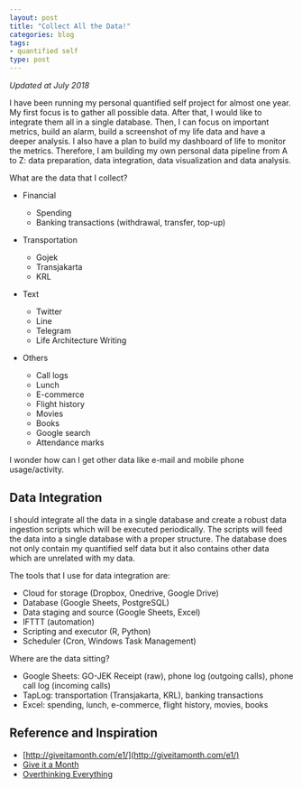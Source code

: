 ```yaml
---
layout: post
title: "Collect All the Data!"
categories: blog
tags:
- quantified self
type: post
---
```


*Updated at July 2018*

I have been running my personal quantified self project for almost one year. My first focus is to gather all possible data. After that, I would like to integrate them all in a single database. Then, I can focus on important metrics, build an alarm, build a screenshot of my life data and have a deeper analysis. I also have a plan to build my dashboard of life to monitor the metrics. Therefore, I am building my own personal data pipeline from A to Z: data preparation, data integration, data visualization and data analysis.

What are the data that I collect?

- Financial
  - Spending
  - Banking transactions (withdrawal, transfer, top-up)

- Transportation
  - Gojek
  - Transjakarta
  - KRL

- Text
  - Twitter
  - Line
  - Telegram
  - Life Architecture Writing

- Others
  - Call logs
  - Lunch
  - E-commerce
  - Flight history
  - Movies
  - Books
  - Google search
  - Attendance marks

 I wonder how can I get other data like e-mail and mobile phone usage/activity. 

## Data Integration

I should integrate all the data in a single database and create a robust data ingestion scripts which will be executed periodically. The scripts will feed the data into a single database with a proper structure. The database does not only contain my quantified self data but it also contains other data which are unrelated with my data. 

The tools that I use for data integration are:

- Cloud for storage (Dropbox, Onedrive, Google Drive)
- Database (Google Sheets, PostgreSQL)
- Data staging and source (Google Sheets, Excel)
- IFTTT (automation)
- Scripting and executor (R, Python)
- Scheduler (Cron, Windows Task Management)

Where are the data sitting?

- Google Sheets: GO-JEK Receipt (raw), phone log (outgoing calls), phone call log (incoming calls)
- TapLog: transportation (Transjakarta, KRL), banking transactions
- Excel: spending, lunch, e-commerce, flight history, movies, books

## Reference and Inspiration

- [http://giveitamonth.com/e1/](http://giveitamonth.com/e1/)
- [Give it a Month](https://app.mural.co/t/altierlabs0525/m/altierlabs0525/1514539149116/14538a0223470259ce9a441a37bc76bfd5e4d75b)
- [Overthinking Everything](https://www.youtube.com/watch?v=DCAWNyZ_PgQ)






